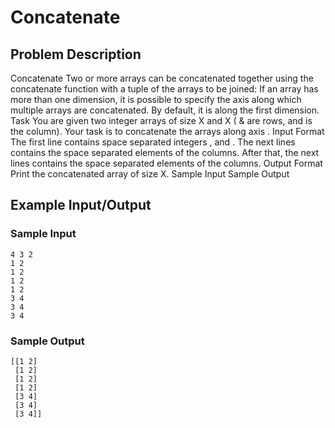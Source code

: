 # Concatenate

## Problem Description
Concatenate
Two or more arrays can be concatenated together using the concatenate function with a
tuple of the arrays to be joined:
If an array has more than one dimension, it is possible to specify the axis along which multiple arrays are concatenated. By default, it is along the first dimension.
Task
You are given two integer arrays of size X and X ( &  are rows, and  is the column).  Your task is to concatenate the arrays along axis .
Input Format
The first line contains space separated integers ,  and . 
The next  lines contains the space separated elements of the  columns. 
After that, the next  lines contains the space separated elements of the  columns.
Output Format
Print the concatenated array of size X.
Sample Input
Sample Output

## Example Input/Output
### Sample Input
```
4 3 2
1 2
1 2 
1 2
1 2
3 4
3 4
3 4
```
### Sample Output
```
[[1 2]
 [1 2]
 [1 2]
 [1 2]
 [3 4]
 [3 4]
 [3 4]]
```
